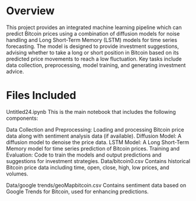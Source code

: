 # Overview
This project provides an integrated machine learning pipeline which can predict Bitcoin prices using a combination of diffusion models for noise handling and Long Short-Term Memory (LSTM) models for time series forecasting. The model is designed to provide investment suggestions, advising whether to take a long or short position in Bitcoin based on its predicted price movements to reach a low fluctuation. Key tasks include data collection, preprocessing, model training, and generating investment advice.
# Files Included
Untitled24.ipynb
This is the main notebook that includes the following components:

Data Collection and Preprocessing: Loading and processing Bitcoin price data along with sentiment analysis data (if available).
Diffusion Model: A diffusion model to denoise the price data.
LSTM Model: A Long Short-Term Memory model for time series prediction of Bitcoin prices.
Training and Evaluation: Code to train the models and output predictions and suggestions for investment strategies.
Data/bitcoin0.csv
Contains historical Bitcoin price data including time, open, close, high, low prices, and volumes.

Data/google trends/geoMapbitcoin.csv 
Contains sentiment data based on Google Trends for Bitcoin, used for enhancing predictions.


